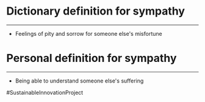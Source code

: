 # Dictionary definition for sympathy
---
- Feelings of pity and sorrow for someone else's misfortune

# Personal definition for sympathy
---
- Being able to understand someone else's suffering 

#SustainableInnovationProject 